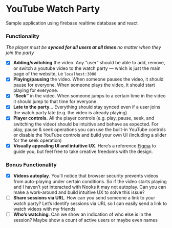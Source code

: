 # YouTube Watch Party

Sample application using firebase realtime database and react

### Functionality
*The player must be **synced for all users at all times** no matter when they join the party*
- [x] **Adding/switching** the video. Any “user” should be able to add, remove, or switch a youtube video to the watch party — which is just the main page of the website, i.e `localhost:3000`
- [x] **Playing/pausing** the video. When someone pauses the video, it should pause for everyone. When someone plays the video, it should start playing for everyone.
- [x] “**Seek”** in the video. When someone jumps to a certain time in the video it should jump to that time for everyone.
- [x] **Late to the party**... Everything should stay synced even if a user joins the watch party late (e.g. the video is already playing)
- [x] **Player controls.** All the player controls (e.g. play, pause, seek, and switching the video) should be intuitive and behave as expected. For play, pause & seek operations you can use the built-in YouTube controls or disable the YouTube controls and build your own UI (including a slider for the seek operation)
- [x] **Visually appealing UI and intuitive UX**. Here’s a reference [Figma](https://www.figma.com/file/9gTAha5d0rIkwJb5k8wmFb/New-Features?node-id=2442%3A62758) to guide you, but feel free to take creative freedoms with the design.

### Bonus Functionality
- [x] **Videos autoplay**. You’ll notice that browser security prevents videos from auto-playing under certain conditions. So if the video starts playing and I haven’t yet interacted with Nooks it may not autoplay. Can you can make a work-around and build intuitive UX to solve this issue?
- [ ] **Share sessions via URL**. How can you send someone a link to your watch party? Let’s identify sessions via URL so I can easily send a link to watch videos with my friends
- [ ] **Who’s watching**. Can we show an indication of who else is in the session? Maybe show a count of active users or maybe even names
